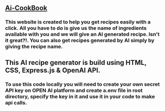    <h2><a href="https://ai-cookbook.netlify.app">
          Ai-CookBook </a> </h2>
<h3>This website is created to help you get recipes easily with a click. All you have to do is give us the name of ingredients available with you
            and we will give an AI generated recipe. Isn't it great?!. 
            You can also get recipes generated by AI simply by giving the recipe name.
</h3>
<h2> This AI recipe generator is build using HTML, CSS, Express.js & OpenAI API.
</h2>
<h3>To use this code locally you will need to create your own secret API key on OPEN AI platform and create a.env file in root directory, specify the key in it and use it in your code to make api calls.</h3>
            
